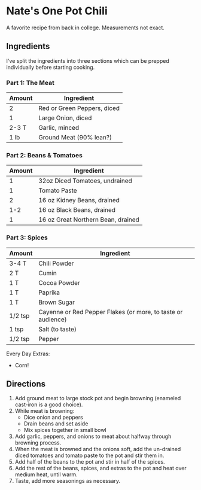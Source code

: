 # Nate's One Pot Chili

A favorite recipe from back in college. Measurements not exact.

## Ingredients

I've split the ingredients into three sections which can be prepped individually before starting cooking.

### Part 1: The Meat

| Amount| Ingredient |
|-- | --|
| 2 | Red or Green Peppers, diced |
| 1 | Large Onion, diced |
| 2-3 T | Garlic, minced |
| 1 lb | Ground Meat (90% lean?) |

### Part 2: Beans & Tomatoes
| Amount| Ingredient |
|-- | --|
| 1 | 32oz Diced Tomatoes, undrained |
| 1 | Tomato Paste |
| 2 | 16 oz Kidney Beans, drained |
| 1-2 | 16 oz Black Beans, drained |
| 1 | 16 oz Great Northern Bean, drained |

### Part 3: Spices

| Amount| Ingredient |
|-- | --|
| 3-4 T | Chili Powder |
| 2 T | Cumin |
| 1 T | Cocoa Powder |
| 1 T | Paprika |
| 1 T | Brown Sugar |
| 1/2 tsp | Cayenne or Red Pepper Flakes (or more, to taste or audience) |
| 1 tsp | Salt (to taste) |
| 1/2 tsp | Pepper |

Every Day Extras:
- Corn!

## Directions

1. Add ground meat to large stock pot and begin browning (enameled cast-iron is a good choice).
2. While meat is browning:
    * Dice onion and peppers
    * Drain beans and set aside
    * Mix spices together in small bowl
3. Add garlic, peppers, and onions to meat about halfway through browning process.
4. When the meat is browned and the onions soft, add the un-drained diced tomatoes and tomato paste to the pot and stir them in.
5. Add half of the beans to the pot and stir in half of the spices.
6. Add the rest of the beans, spices, and extras to the pot and heat over medium heat, until warm.
7. Taste, add more seasonings as necessary.